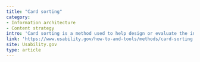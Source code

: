 ```yaml
---
title: "Card sorting"
category: 
- Information architecture
- Content strategy
intro: 'Card sorting is a method used to help design or evaluate the information architecture of a site. In a card sorting session, participants organize topics into categories that make sense to them and they may also help you label these groups.'
link: 'https://www.usability.gov/how-to-and-tools/methods/card-sorting.html'
site: Usability.gov
type: article
---
```






